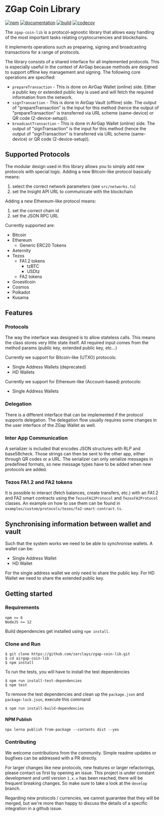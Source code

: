 # ZGap Coin Library

[![npm](https://img.shields.io/npm/v/airgap-coin-lib.svg?colorB=brightgreen)](https://www.npmjs.com/package/@zarclays/zgap-coin-lib)
[![documentation](https://img.shields.io/badge/documentation-online-brightgreen.svg)](https://zarclays.github.io/zgap-coin-lib/)
[![build](https://img.shields.io/travis/airgap-it/airgap-coin-lib.svg)](https://travis-ci.org/zarclays/zgap-coin-lib/)
[![codecov](https://img.shields.io/codecov/c/gh/zarclays/airgap-coin-lib.svg)](https://codecov.io/gh/zarclays/zgap-coin-lib/)

The `zgap-coin-lib` is a protocol-agnostic library that allows easy handling of the most important tasks relating cryptocurrencies and blockchains.

It implements operations such as preparing, signing and broadcasting transactions for a range of protocols.

The library consists of a shared interface for all implemented protocols. This is especially useful in the context of AirGap because methods are designed to support offline key management and signing. The following core operations are specified:

- `prepareTransaction` - This is done on AirGap Wallet (online) side. Either a public key or extended public key is used and will fetch the required information from the network.
- `signTransaction` - This is done in AirGap Vault (offline) side. The output of "prepareTransaction" is the input for this method (hence the output of "prepareTransaction" is transferred via URL scheme (same-device) or QR code (2-device-setup)).
- `broadcastTransaction` - This is done in AirGap Wallet (online) side. The output of "signTransaction" is the input for this method (hence the output of "signTransaction" is transferred via URL scheme (same-device) or QR code (2-device-setup)).

## Supported Protocols

The modular design used in this library allows you to simply add new protocols with special logic. Adding a new Bitcoin-like protocol basically means:

1. select the correct network parameters (see `src/networks.ts`)
2. set the Insight API URL to communicate with the blockchain

Adding a new Ethereum-like protocol means:

1. set the correct chain id
2. set the JSON RPC URL

Currently supported are:

- Bitcoin
- Ethereum
  - Generic ERC20 Tokens
- Aeternity
- Tezos
  - FA1.2 tokens
    - tzBTC
    - USDtz
  - FA2 tokens
- Groestlcoin
- Cosmos
- Polkadot
- Kusama

## Features

### Protocols

The way the interface was designed is to allow stateless calls. This means the class stores very little state itself.
All required input comes from the method params (public key, extended public key, etc...)

Currently we support for Bitcoin-like (UTXO) protocols:

- Single Address Wallets (deprecated)
- HD Wallets

Currently we support for Ethereum-like (Account-based) protocols:

- Single Address Wallets

### Delegation

There is a different interface that can be implemented if the protocol supports delegation. The delegation flow usually requires some changes in the user interface of the ZGap Wallet as well.

### Inter App Communication

A serializer is included that encodes JSON structures with RLP and base58check. Those strings can then be sent to the other app, either through QR codes or a URL. The serializer can only serialize messages in predefined formats, so new message types have to be added when new protocols are added.

### Tezos FA1.2 and FA2 tokens

It is possible to interact (fetch balances, create transfers, etc.) with an FA1.2 and FA2 smart contracts using the `TezosFA12Protocol` and `TezosFA2Protocol` classes. An example on how to use them can be found in `examples/custom/protocols/tezos/fa2-smart-contract.ts`.

## Synchronising information between wallet and vault

Such that the system works we need to be able to synchronise wallets. A wallet can be:

- Single Address Wallet
- HD Wallet

For the single address wallet we only need to share the public key. For HD Wallet we need to share the extended public key.

## Getting started

### Requirements

```
npm >= 6
NodeJS >= 12
```

Build dependencies get installed using `npm install`.

### Clone and Run

```
$ git clone https://github.com/zarclays/zgap-coin-lib.git
$ cd airgap-coin-lib
$ npm install
```

To run the tests, you will have to install the test dependencies

```
$ npm run install-test-dependencies
$ npm test
```

To remove the test dependencies and clean up the `package.json` and `package-lock.json`, execute this command

```
$ npm run install-build-dependencies
```

#### NPM Publish

```
npx lerna publish from-package --contents dist --yes
```

### Contributing

We welcome contributions from the community. Simple readme updates or bugfixes can be addressed with a PR directly.

For larger changes like new protocols, new features or larger refactorings, please contact us first by opening an issue. This project is under constant development and until version `1.x.x` has been reached, there will be frequent breaking changes. So make sure to take a look at the `develop` branch.

Regarding new protocols / currencies, we cannot guarantee that they will be merged, but we're more than happy to discuss the details of a specific integration in a github issue.
